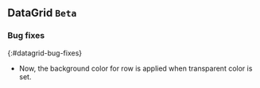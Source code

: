 ## DataGrid `Beta`

### Bug fixes
{:#datagrid-bug-fixes}

* Now, the background color for row is applied when transparent color is set.